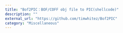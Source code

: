 ```yaml
---
title: "Bof2PIC：BOF/COFF obj file to PIC(shellcode)"
description: ""
external_url: "https://github.com/timwhitez/Bof2PIC"
category: "Miscellaneous"
---
```

